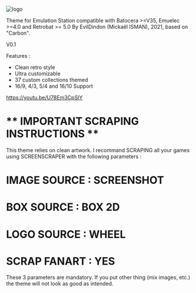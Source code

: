 ![logo](https://user-images.githubusercontent.com/30436625/222884645-cc23f7c9-d680-461f-8164-7abf152aa58f.png)

 Theme for Emulation Station compatible with Batocera >=V35, Emuelec >=4.0 and Retrobat >= 5.0
 By EvilDindon (Mickaël ISMAN), 2021, based on "Carbon".
 
 V0.1
 
 Features :
 - Clean retro style
 - Ultra customizable
 - 37 custom collections themed
 - 16/9, 4/3, 5/4 and 16/10 Support

https://youtu.be/U78Em3CpSIY
 
  # ** IMPORTANT SCRAPING INSTRUCTIONS **

This theme relies on clean artwork.
I recommand SCRAPING all your games using SCREENSCRAPER with the following parameters :

# IMAGE SOURCE : SCREENSHOT

# BOX SOURCE : BOX 2D

# LOGO SOURCE : WHEEL

# SCRAP FANART : YES

These 3 parameters are mandatory. If you put other thing (mix images, etc.) the theme will not look as good as intended.

